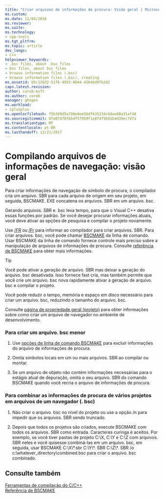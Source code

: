 ```yaml
---
title: "Criar arquivos de informações de procura: Visão geral | Microsoft Docs"
ms.custom: 
ms.date: 11/04/2016
ms.reviewer: 
ms.suite: 
ms.technology:
- cpp-tools
ms.tgt_pltfrm: 
ms.topic: article
dev_langs:
- C++
helpviewer_keywords:
- .bsc files, about .bsc files
- bsc files, about bsc files
- browse information files (.bsc)
- browse information files (.bsc), creating
ms.assetid: b5c12832-51f6-4953-8044-4264dd0fb242
caps.latest.revision: 
author: corob-msft
ms.author: corob
manager: ghogen
ms.workload:
- cplusplus
ms.openlocfilehash: f5b369d5a708e0ee56df635234c68ee88a31af48
ms.sourcegitcommit: 8fa8fdf0fbb4f57950f1e8f4f9b81b4d39ec7d7a
ms.translationtype: MT
ms.contentlocale: pt-BR
ms.lasthandoff: 12/21/2017
---
```

# <a name="building-browse-information-files-overview"></a>Compilando arquivos de informações de navegação: visão geral
Para criar informações de navegação de símbolo de procura, o compilador cria um arquivo. SBR para cada arquivo de origem em seu projeto, em seguida, BSCMAKE. EXE concatena os arquivos. SBR em um arquivo. bsc.  
  
 Gerando arquivos. SBR e. bsc leva tempo, para que o Visual C++ desativa essas funções por padrão. Se você desejar procurar informações atuais, você deve ativar as opções de pesquisa e compilar o projeto novamente.  
  
 Use [/FR](../../build/reference/fr-fr-create-dot-sbr-file.md) ou [/Fr](../../build/reference/fr-fr-create-dot-sbr-file.md) para informar ao compilador para criar arquivos. SBR. Para criar arquivos. bsc, você pode chamar [BSCMAKE](../../build/reference/bscmake-command-line.md) da linha de comando. Usar BSCMAKE da linha de comando fornece controle mais preciso sobre a manipulação de arquivos de informações de procura. Consulte [referência de BSCMAKE](../../build/reference/bscmake-reference.md) para obter mais informações.  
  
> [!TIP]
>  Você pode ativar a geração de arquivo. SBR mas deixar a geração do arquivo. bsc desativada. Isso fornece fast cria, mas também permite que você crie um arquivo. bsc nova rapidamente ativar a geração de arquivo. bsc e compilar o projeto.  
  
 Você pode reduzir o tempo, memória e espaço em disco necessário para criar um arquivo. bsc, reduzindo o tamanho do arquivo. bsc.  
  
 Consulte [página de propriedade geral (projeto)](../../ide/general-property-page-project.md) para obter informações sobre como criar um arquivo de navegador no ambiente de desenvolvimento.  
  
### <a name="to-create-a-smaller-bsc-file"></a>Para criar um arquivo. bsc menor  
  
1.  Use [opções de linha de comando BSCMAKE](../../build/reference/bscmake-options.md) para excluir informações do arquivo de informações de procura.  
  
2.  Omita símbolos locais em um ou mais arquivos. SBR ao compilar ou montar.  
  
3.  Se um arquivo de objeto não contém informações necessárias para o estágio atual de depuração, omita o seu arquivo. SBR do comando BSCMAKE quando você recria o arquivo de informações de procura.  
  
### <a name="to-combine-the-browse-information-from-several-projects-into-one-browser-file-bsc"></a>Para combinar as informações de procura de vários projetos em arquivos de um navegador (. bsc)  
  
1.  Não criar o arquivo. bsc no nível do projeto ou use a opção /n para impedir que os arquivos. SBR sendo truncado.  
  
2.  Depois que todos os projetos são criados, execute BSCMAKE com todos os arquivos. SBR como entrada. Caracteres curinga é aceitos. Por exemplo, se você tiver pastas de projeto C:\X, C:\Y e C:\Z com arquivos. SBR neles e você quisesse combiná-las em um arquivo. bsc, em seguida, usar BSCMAKE C:\X\\*.sbr C:\Y\\\*. SBR C:\Z\\\*. SBR /o c:\whatever_directory\combined.bsc para criar o arquivo. bsc combinado.  
  
## <a name="see-also"></a>Consulte também  
 [Ferramentas de compilação do C/C++](../../build/reference/c-cpp-build-tools.md)   
 [Referência de BSCMAKE](../../build/reference/bscmake-reference.md)